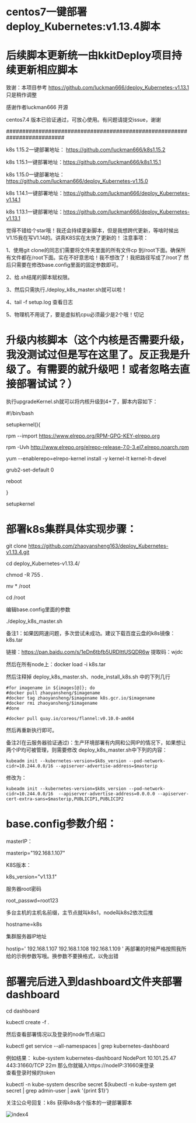 # centos7一键部署deploy_Kubernetes:v1.13.4脚本

# 后续脚本更新统一由kkitDeploy项目持续更新相应脚本

致谢：本项目参考 https://github.com/luckman666/deploy_Kubernetes-v1.13.1  只是稍作调整

感谢作者luckman666 开源

centos7.4 版本已验证通过，可放心使用。有问题请提交issue，谢谢


##########################################################################

k8s 1.15.2一键部署地址： https://github.com/luckman666/k8s1.15.2

k8s 1.15.1一键部署地址：https://github.com/luckman666/k8s1.15.1

k8s 1.15.0一键部署地址：https://github.com/luckman666/deploy_Kubernetes-v1.15.0

k8s 1.14.1一键部署地址：https://github.com/luckman666/deploy_Kubernetes-v1.14.1

k8s 1.13.1一键部署地址：https://github.com/luckman666/deploy_Kubernetes-v1.13.1

觉得不错给个star哦！我还会持续更新脚本，但是我想跨代更新，等啥时候出V1.15我在写V1.14的。讲真K8S实在太快了更新的！
注意事项：

1、使用git clone的同志们需要将文件夹里面的所有文件cp 到/root下面。确保所有文件都在/root下面。实在不好意思哈！我不想改了！我把路径写成了/root了
然后只需要在修改base.config里面的固定参数即可。

2、给.sh结尾的脚本赋权限。

3、然后只需执行./deploy_k8s_master.sh就可以啦！

4、tail -f setup.log 查看日志

5、物理机不用说了，要是虚拟机cpu必须最少是2个哦！切记


# 升级内核脚本（这个内核是否需要升级，我没测试过但是写在这里了。反正我是升级了。有需要的就升级吧！或者忽略去直接部署试试？）

执行upgradeKernel.sh就可以将内核升级到4+了，脚本内容如下：

#!/bin/bash

setupkernel(){

 rpm --import https://www.elrepo.org/RPM-GPG-KEY-elrepo.org

 rpm -Uvh http://www.elrepo.org/elrepo-release-7.0-3.el7.elrepo.noarch.rpm

 yum --enablerepo=elrepo-kernel install -y kernel-lt kernel-lt-devel

 grub2-set-default 0

 reboot

}

setupkernel

# 部署k8s集群具体实现步骤：

git clone https://github.com/zhaoyansheng163/deploy_Kubernetes-v1.13.4.git

cd deploy_Kubernetes-v1.13.4/

chmod -R 755 .

mv * /root

cd /root

编辑base.config里面的参数

./deploy_k8s_master.sh

备注1：如果因网速问题，多次尝试未成功。建议下载百度云盘的k8s镜像：k8s.tar  

链接：https://pan.baidu.com/s/1eDn6tbfb5URDlttUSQDR6w 
提取码：wjdc

然后在所有node上：docker load -i k8s.tar

然后注释掉 deploy_k8s_master.sh、node_install_k8s.sh  中的下列几行

	#for imagename in ${images[@]}; do
	#docker pull zhaoyansheng/$imagename
	#docker tag zhaoyansheng/$imagename k8s.gcr.io/$imagename
	#docker rmi zhaoyansheng/$imagename
	#done
	
	#docker pull quay.io/coreos/flannel:v0.10.0-amd64
然后再重新执行即可。

备注2(在云服务器验证通过)：生产环境部署有内网和公网IP的情况下，如果想让两个IP均可被管理，则需要修改 deploy_k8s_master.sh中下列的内容：

```
kubeadm init --kubernetes-version=$k8s_version --pod-network-cidr=10.244.0.0/16 --apiserver-advertise-address=$masterip
```

修改为：

```
kubeadm init --kubernetes-version=$k8s_version --pod-network-cidr=10.244.0.0/16  --apiserver-advertise-address=0.0.0.0 --apiserver-cert-extra-sans=$masterip,PUBLICIP1,PUBLICIP2
```




# base.config参数介绍：

masterIP：

masterip="192.168.1.107"

K8S版本：

k8s_version="v1.13.1"

服务器root密码

root_passwd=root123

多台主机的主机名前缀，主节点就叫k8s1，node叫k8s2依次后推

hostname=k8s

集群服务器IP地址

hostip='
192.168.1.107
192.168.1.108
192.168.1.109
'
再部署的时候严格按照我所给的示例参数写哦。换参数不要换格式，以免出错

# 部署完后进入到dashboard文件夹部署dashboard

cd dashboard

kubectl create -f .

然后查看部署情况以及登录的node节点端口

kubectl get service --all-namespaces | grep kubernetes-dashboard

例如结果：
kube-system   kubernetes-dashboard   NodePort    10.101.25.47   <none>        443:31660/TCP   22m
那么你就输入https://nodeIP:31660来登录
​	
查看登录时候的token

kubectl -n kube-system describe secret $(kubectl -n kube-system get secret | grep admin-user | awk '{print $1}')

关注公众号回复：k8s   获得k8s各个版本的一键部署脚本

![index4](https://github.com/luckman666/devops_kkit/blob/master/gzh.jpg)


